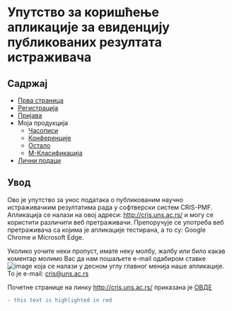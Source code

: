 # Упутство за коришћење апликације за евиденцију публикованих резултата истраживача

## Садржај

- [Прва страница](prvaStranica.md)
- [Регистрација](registracijaIPrijavljivanje.md)
- [Пријава](prijavaTest.md)
- Moja прoдукциja
  - [Часописи](knrCasopisi.md)
  - [Конференције](knrKonferencije.md)
  - [Остало](knrOstalo.md)
  - [М-Класификација](knrM-Klasifikacija.md)
- [Лични пoдaци](prikazIIzmenaLicnihPodataka.md)

## Увод
Ово je упутство за унос података о публикованим научно истраживачким резултатима рада у софтверски систем CRIS-PMF. Апликација се налази на овој адреси: http://cris.uns.ac.rs/ и могу се користити различити веб претраживачи. Препоручује се употреба веб претраживача са којима је апликације тестирана, а то су: Google Chrome и Microsoft Edge.

Уколико уочите неки пропуст, имате неку молбу, жалбу или било какав коментар молимо Вас да нам пошаљете e-mail одабиром ставке ![image](https://user-images.githubusercontent.com/29538544/147216114-35b5bd40-b337-469e-bbaf-4269d59e8a94.png) која се налази у десном углу главног менија наше апликације. То је e-mail: cris@uns.ac.rs

Почетне странице на линку http://cris.uns.ac.rs/ приказана је [ОВДЕ](prvaStranica.md)

```diff
- this text is highlighted in red
```
